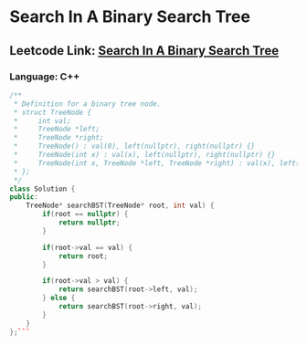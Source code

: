 # Search In A Binary Search Tree

## Leetcode Link: [Search In A Binary Search Tree](https://leetcode.com/problems/search-in-a-binary-search-tree/)
### Language: C++

```cpp
/**
 * Definition for a binary tree node.
 * struct TreeNode {
 *     int val;
 *     TreeNode *left;
 *     TreeNode *right;
 *     TreeNode() : val(0), left(nullptr), right(nullptr) {}
 *     TreeNode(int x) : val(x), left(nullptr), right(nullptr) {}
 *     TreeNode(int x, TreeNode *left, TreeNode *right) : val(x), left(left), right(right) {}
 * };
 */
class Solution {
public:
    TreeNode* searchBST(TreeNode* root, int val) {
        if(root == nullptr) {
            return nullptr;
        }

        if(root->val == val) {
            return root;
        }

        if(root->val > val) {
            return searchBST(root->left, val);
        } else {
            return searchBST(root->right, val);
        }
    }
};```



